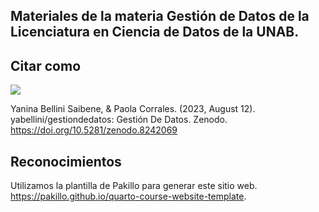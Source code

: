 ## Materiales de la materia Gestión de Datos de la Licenciatura en Ciencia de Datos de la UNAB.

## Citar como 

![](https://zenodo.org/badge/DOI/10.5281/zenodo.8242069.svg)

Yanina Bellini Saibene, & Paola Corrales. (2023, August 12). yabellini/gestiondedatos: Gestión De Datos. Zenodo. https://doi.org/10.5281/zenodo.8242069

## Reconocimientos

Utilizamos la plantilla de Pakillo para generar este sitio web. https://pakillo.github.io/quarto-course-website-template.

